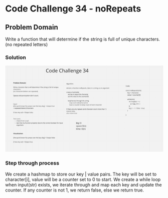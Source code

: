 # Code Challenge 34 - noRepeats

## Problem Domain

Write a function that will determine if the string is full of unique characters. (no repeated letters)

### Solution

![Whiteboard](../assets/noRepeats.png)

### Step through process

We create a hashmap to store our key | value pairs. The key will be set to character[i], value will be a counter set to 0 to start. We create a while loop when input(str) exists, we iterate through and map each key and update the counter. If any counter is not 1, we return false, else we return true.
